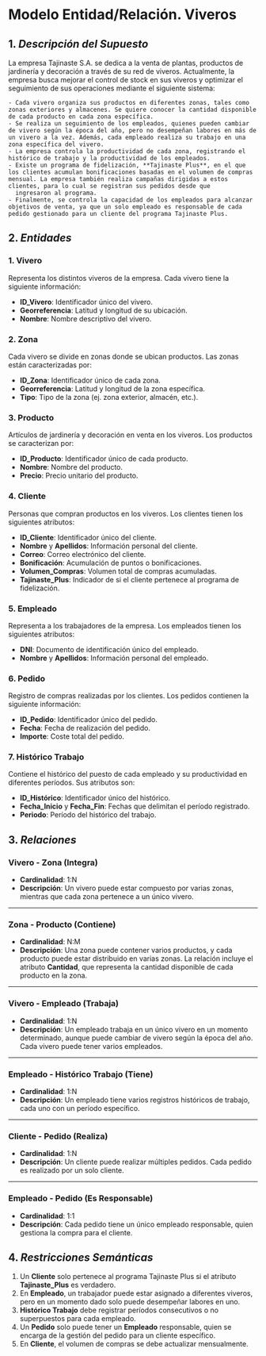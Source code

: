 # Modelo Entidad/Relación. Viveros

## 1. ***Descripción del Supuesto***
   
La empresa Tajinaste S.A. se dedica a la venta de plantas, productos de jardinería y decoración a través de su red de viveros. Actualmente, la empresa busca mejorar el control de stock en sus viveros y optimizar el seguimiento de sus operaciones mediante el siguiente sistema:
  
    - Cada vivero organiza sus productos en diferentes zonas, tales como zonas exteriores y almacenes. Se quiere conocer la cantidad disponible de cada producto en cada zona específica.  
    - Se realiza un seguimiento de los empleados, quienes pueden cambiar de vivero según la época del año, pero no desempeñan labores en más de un vivero a la vez. Además, cada empleado realiza su trabajo en una zona específica del vivero.  
    - La empresa controla la productividad de cada zona, registrando el histórico de trabajo y la productividad de los empleados.  
    - Existe un programa de fidelización, **Tajinaste Plus**, en el que los clientes acumulan bonificaciones basadas en el volumen de compras mensual. La empresa también realiza campañas dirigidas a estos clientes, para lo cual se registran sus pedidos desde que   
      ingresaron al programa.
    - Finalmente, se controla la capacidad de los empleados para alcanzar objetivos de venta, ya que un solo empleado es responsable de cada pedido gestionado para un cliente del programa Tajinaste Plus.

## 2. ***Entidades***

### 1. **Vivero**  
   Representa los distintos viveros de la empresa. Cada vivero tiene la siguiente información:  
   - **ID_Vivero**: Identificador único del vivero.  
   - **Georreferencia**: Latitud y longitud de su ubicación.  
   - **Nombre**: Nombre descriptivo del vivero.

### 2. **Zona**  
   Cada vivero se divide en zonas donde se ubican productos. Las zonas están caracterizadas por:  
   - **ID_Zona**: Identificador único de cada zona.  
   - **Georreferencia**: Latitud y longitud de la zona específica.  
   - **Tipo**: Tipo de la zona (ej. zona exterior, almacén, etc.).

### 3. **Producto**  
   Artículos de jardinería y decoración en venta en los viveros. Los productos se caracterizan por:  
   - **ID_Producto**: Identificador único de cada producto.  
   - **Nombre**: Nombre del producto.  
   - **Precio**: Precio unitario del producto.

### 4. **Cliente**  
   Personas que compran productos en los viveros. Los clientes tienen los siguientes atributos:  
   - **ID_Cliente**: Identificador único del cliente.  
   - **Nombre** y **Apellidos**: Información personal del cliente.  
   - **Correo**: Correo electrónico del cliente.  
   - **Bonificación**: Acumulación de puntos o bonificaciones.  
   - **Volumen_Compras**: Volumen total de compras acumuladas.  
   - **Tajinaste_Plus**: Indicador de si el cliente pertenece al programa de fidelización.

### 5. **Empleado**  
   Representa a los trabajadores de la empresa. Los empleados tienen los siguientes atributos:  
   - **DNI**: Documento de identificación único del empleado.  
   - **Nombre** y **Apellidos**: Información personal del empleado.

### 6. **Pedido**  
   Registro de compras realizadas por los clientes. Los pedidos contienen la siguiente información:  
   - **ID_Pedido**: Identificador único del pedido.  
   - **Fecha**: Fecha de realización del pedido.  
   - **Importe**: Coste total del pedido.

### 7. **Histórico Trabajo**  
   Contiene el histórico del puesto de cada empleado y su productividad en diferentes períodos. Sus atributos son:  
   - **ID_Histórico**: Identificador único del histórico.  
   - **Fecha_Inicio** y **Fecha_Fin**: Fechas que delimitan el período registrado.  
   - **Periodo**: Período del histórico del trabajo.

## 3. ***Relaciones***

### Vivero - Zona (Integra)

- **Cardinalidad**: 1:N  
- **Descripción**: Un vivero puede estar compuesto por varias zonas, mientras que cada zona pertenece a un único vivero.

---

### Zona - Producto (Contiene)

- **Cardinalidad**: N:M  
- **Descripción**: Una zona puede contener varios productos, y cada producto puede estar distribuido en varias zonas. La relación incluye el atributo **Cantidad**, que representa la cantidad disponible de cada producto en la zona.

---

### Vivero - Empleado (Trabaja)

- **Cardinalidad**: 1:N  
- **Descripción**: Un empleado trabaja en un único vivero en un momento determinado, aunque puede cambiar de vivero según la época del año. Cada vivero puede tener varios empleados.

---

### Empleado - Histórico Trabajo (Tiene)

- **Cardinalidad**: 1:N  
- **Descripción**: Un empleado tiene varios registros históricos de trabajo, cada uno con un período específico.

---

### Cliente - Pedido (Realiza)

- **Cardinalidad**: 1:N  
- **Descripción**: Un cliente puede realizar múltiples pedidos. Cada pedido es realizado por un solo cliente.

---

### Empleado - Pedido (Es Responsable)

- **Cardinalidad**: 1:1  
- **Descripción**: Cada pedido tiene un único empleado responsable, quien gestiona la compra para el cliente.

## 4. ***Restricciones Semánticas***

1. Un **Cliente** solo pertenece al programa Tajinaste Plus si el atributo **Tajinaste_Plus** es verdadero.  
2. En **Empleado**, un trabajador puede estar asignado a diferentes viveros, pero en un momento dado solo puede desempeñar labores en uno.  
3. **Histórico Trabajo** debe registrar períodos consecutivos o no superpuestos para cada empleado.  
4. Un **Pedido** solo puede tener un **Empleado** responsable, quien se encarga de la gestión del pedido para un cliente específico.
5. En **Cliente**, el volumen de compras se debe actualizar mensualmente.  
